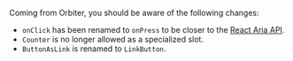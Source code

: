 Coming from Orbiter, you should be aware of the following changes:

- `onClick` has been renamed to `onPress` to be closer to the [React Aria API](https://react-spectrum.adobe.com/react-aria/Button.html#events).
- `Counter` is no longer allowed as a specialized slot.
- `ButtonAsLink` is renamed to `LinkButton`.
